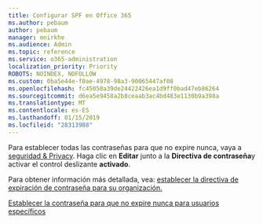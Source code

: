 ```yaml
---
title: Configurar SPF en Office 365
ms.author: pebaum
author: pebaum
manager: mnirkhe
ms.audience: Admin
ms.topic: reference
ms.service: o365-administration
localization_priority: Priority
ROBOTS: NOINDEX, NOFOLLOW
ms.custom: 0ba5e44e-f0ae-4978-98a3-90065447af08
ms.openlocfilehash: fc45050a39de24422426ea1d9ff0bad47eb86264
ms.sourcegitcommit: d6ea5e9458a2b8ceaab3ac4bd483e1130b9a398a
ms.translationtype: MT
ms.contentlocale: es-ES
ms.lasthandoff: 01/15/2019
ms.locfileid: "28313988"
---
```

Para establecer todas las contraseñas para que no expire nunca, vaya a [seguridad &amp; Privacy](https://portal.office.com/adminportal/home#/settings/security). Haga clic en **Editar** junto a la **Directiva de contraseña**y activar el control deslizante **activado**.
  
Para obtener información más detallada, vea: [establecer la directiva de expiración de contraseña para su organización.](https://support.office.com/article/0f54736f-eb22-414c-8273-498a0918678f)
  
[Establecer la contraseña para que no expire nunca para usuarios específicos](https://support.office.com/article/f493e3af-e1d8-4668-9211-230c245a0466)
  
